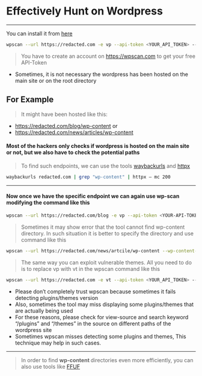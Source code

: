 # Effectively Hunt on Wordpress
------------------------------------------------------------------------------------------------------------------

You can install it from [here](https://github.com/wpscanteam/wpscan)

```sh
wpscan --url https://redacted.com -e vp --api-token <YOUR_API_TOKEN> --random-user-agent --ignore-main-redirect --force --disable-tls-checks
```

> You have to create an account on https://wpscan.com to get your free API-Token

- Sometimes, it is not necessary the wordpress has been hosted on the main site or on the root directory

## For Example

> It might have been hosted like this: 
- https://redacted.com/blog/wp-content or
- https://redacted.com/news/articles/wp-content

#### Most of the hackers only checks if wordpress is hosted on the main site or not, but we also have to check the potential paths

> To find such endpoints, we can use the tools [waybackurls](https://github.com/tomnomnom/waybackurls) and [httpx](https://github.com/projectdiscovery/httpx)

```sh
waybackurls redacted.com | grep "wp-content" | httpx — mc 200
```
------------------------------------------------------------------------------------------------------------------

#### Now once we have the specific endpoint we can again use wp-scan modifying the command like this

```sh
wpscan --url https://redacted.com/blog -e vp --api-token <YOUR-API-TOKEN> --random-user-agent --ignore-main-redirect --force --disable-tls-checks
```
> Sometimes it may show error that the tool cannot find wp-content directory. In such situation it is better to specify the directory and use command like this

```sh
wpscan --url https://redacted.com/news/artcile/wp-content --wp-content-dir -e vp --api-token YOUR_API_TOKEN --random-user-agent --ignore-main-redirect --force --disable-tls-checks
```
> The same way you can exploit vulnerable themes. All you need to do is to replace vp with vt in the wpscan command like this

```sh
wpscan --url https://redacted.com -e vt --api-token <YOUR_API_TOKEN> --random-user-agent --ignore-main-redirect --force --disable-tls-checks
```
- Please don’t completely trust wpscan because sometimes it fails detecting plugins/themes version
- Also, sometimes the tool may miss displaying some plugins/themes that are actually being used
- For these reasons, please check for view-source and search keyword “/plugins” and “/themes” in the source on different paths of the wordpress site
- Sometimes wpscan misses detecting some plugins and themes, This technique may help in such cases.

------------------------------------------------------------------------------------------------------------------

> In order to find <b> wp-content </b> directories even more efficiently, you can also use tools like [FFUF](https://github.com/ffuf/ffuf)

